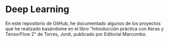 # Deep Learning

En este repositorio de GitHub, he documentado algunos de los proyectos que he realizado basándome en el libro "Introducción práctica con Keras y TensorFlow 2" de Torres, Jordi, publicado por Editorial Marcombo.
